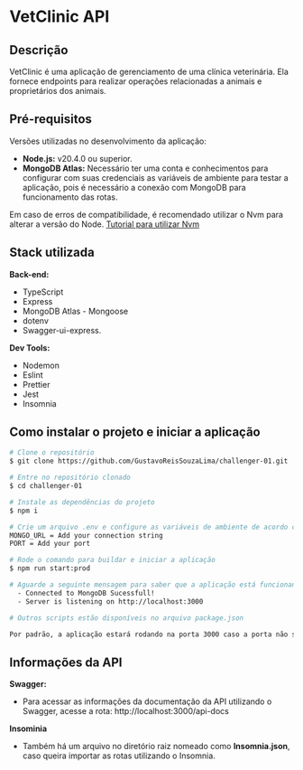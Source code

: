 # VetClinic API

## Descrição

VetClinic é uma aplicação de gerenciamento de uma clínica veterinária. Ela fornece endpoints para realizar operações relacionadas a animais e proprietários dos animais.

## Pré-requisitos

Versões utilizadas no desenvolvimento da aplicação:

- **Node.js:** v20.4.0 ou superior.
- **MongoDB Atlas:** Necessário ter uma conta e conhecimentos para configurar com suas credenciais as variáveis de ambiente para testar a aplicação, pois é necessário a conexão com MongoDB para funcionamento das rotas.

Em caso de erros de compatibilidade, é recomendado utilizar o Nvm para alterar a versão do Node. [Tutorial para utilizar Nvm](https://medium.com/linkapi-solutions/conventional-commits-pattern-3778d1a1e657)

## Stack utilizada

**Back-end:**

- TypeScript
- Express
- MongoDB Atlas - Mongoose
- dotenv
- Swagger-ui-express.

**Dev Tools:**

- Nodemon
- Eslint
- Prettier
- Jest
- Insomnia

## Como instalar o projeto e iniciar a aplicação

```bash
# Clone o repositório
$ git clone https://github.com/GustavoReisSouzaLima/challenger-01.git

# Entre no repositório clonado
$ cd challenger-01

# Instale as dependências do projeto
$ npm i

# Crie um arquivo .env e configure as variáveis de ambiente de acordo com .env.example para conectar com o MongoDB Atlas
MONGO_URL = Add your connection string
PORT = Add your port

# Rode o comando para buildar e iniciar a aplicação
$ npm run start:prod

# Aguarde a seguinte mensagem para saber que a aplicação está funcionando
  - Connected to MongoDB Sucessfull!
  - Server is listening on http://localhost:3000

# Outros scripts estão disponíveis no arquivo package.json

Por padrão, a aplicação estará rodando na porta 3000 caso a porta não seja especificada no arquivo .env
```

## Informações da API

**Swagger:**

- Para acessar as informações da documentação da API utilizando o Swagger, acesse a rota: http://localhost:3000/api-docs

**Insominia**

- Também há um arquivo no diretório raiz nomeado como **Insomnia.json**, caso queira importar as rotas utilizando o Insomnia.
